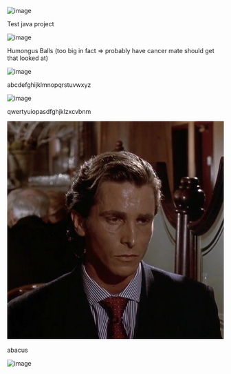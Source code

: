 
![image](https://i.pinimg.com/originals/6b/f3/6e/6bf36e44d5b5207cccc8335cdeaf5024.gif)

Test java project

![image](https://github.com/user-attachments/assets/a39f1ef9-121f-4d92-bef0-c322daf482ed)

Humongus Balls (too big in fact => probably have cancer mate should get that looked at)

![image](https://media.tenor.com/KrGPtslH9bUAAAAM/rock.gif)

abcdefghijklmnopqrstuvwxyz

![image](https://github.com/user-attachments/assets/c47c2a0e-4f86-48c3-b729-fda02f5c1e0c)

qwertyuiopasdfghjklzxcvbnm

![image](Pictures/patrick.jpg)

abacus

![image](https://media.tenor.com/SN9CUCLhmZ4AAAAM/7.gif)
